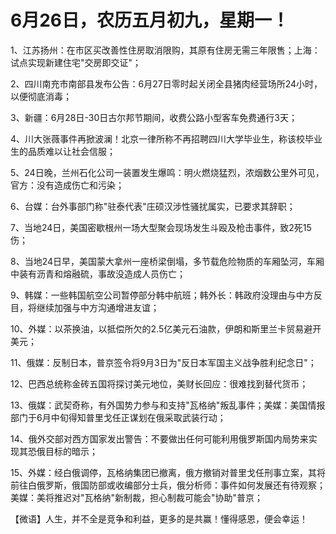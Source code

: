 # 6月26日，农历五月初九，星期一！

1、江苏扬州：在市区买改善性住房取消限购，其原有住房无需三年限售；上海：试点实现新建住宅"交房即交证"；

2、四川南充市南部县发布公告：6月27日零时起关闭全县猪肉经营场所24小时，以便彻底消毒；

3、新疆：6月28日-30日古尔邦节期间，收费公路小型客车免费通行3天；

4、川大张薇事件再掀波澜！北京一律所称不再招聘四川大学毕业生，称该校毕业生的品质难以让社会信服；

5、24日晚，兰州石化公司一装置发生爆鸣：明火燃烧猛烈，浓烟数公里外可见，官方：没有造成伤亡和污染；

6、台媒：台外事部门称"驻泰代表"庄硕汉涉性骚扰属实，已要求其辞职；

7、当地24日，美国密歇根州一场大型聚会现场发生斗殴及枪击事件，致2死15伤；

8、当地24日早，美国蒙大拿州一座桥梁倒塌，多节载危险物质的车厢坠河，车厢中装有沥青和熔融硫，事故没造成人员伤亡；

9、韩媒：一些韩国航空公司暂停部分韩中航班；韩外长：韩政府没理由与中方反目，将继续加强与中方沟通增进友谊；

10、外媒：以茶换油，以抵偿所欠的2.5亿美元石油款，伊朗和斯里兰卡贸易避开美元；

11、俄媒：反制日本，普京签令将9月3日为"反日本军国主义战争胜利纪念日"；

12、巴西总统称金砖五国将探讨美元地位，美财长回应：很难找到替代货币；

13、俄媒：武契奇称，有外国势力参与和支持"瓦格纳"叛乱事件；美媒：美国情报部门于6月中旬得知普里戈任正谋划在俄采取武装行动；

14、俄外交部对西方国家发出警告：不要做出任何可能利用俄罗斯国内局势来实现其恐俄目标的暗示；

15、外媒：经白俄调停，瓦格纳集团已撤离，俄方撤销对普里戈任刑事立案，其将前往白俄罗斯，俄国防部或收编部分士兵，俄分析师：事件如何发展还有待观察；美媒：美将推迟对"瓦格纳"新制裁，担心制裁可能会"协助"普京；



【微语】人生，并不全是竞争和利益，更多的是共赢！懂得感恩，便会幸运！


